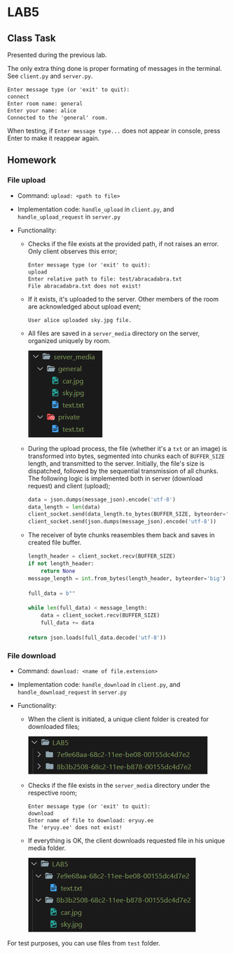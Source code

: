 # LAB5

## Class Task

Presented during the previous lab.

The only extra thing done is proper formating of messages in the terminal. See `client.py` and `server.py`.

```
Enter message type (or 'exit' to quit):
connect
Enter room name: general
Enter your name: alice
Connected to the 'general' room.
```

When testing, if `Enter message type...` does not appear in console, press Enter to make it reappear again.

## Homework

### File upload

- Command: `upload: <path to file>`
- Implementation code: `handle_upload` in `client.py`, and `handle_upload_request` in `server.py`
- Functionality:

  - Checks if the file exists at the provided path, if not raises an error. Only client observes this error;

        
        Enter message type (or 'exit' to quit):
        upload
        Enter relative path to file: test/abracadabra.txt
        File abracadabra.txt does not exist!
        

  - If it exists, it's uploaded to the server. Other members of the room are acknowledged about upload event;

        
        User alice uploaded sky.jpg file.
        

  - All files are saved in a `server_media` directory on the server, organized uniquely by room.

    ![Alt text](../assets/LAB5/image-1.png)

  - During the upload process, the file (whether it's a `txt` or an image) is transformed into bytes, segmented into chunks each of `BUFFER_SIZE` length, and transmitted to the server. Initially, the file's size is dispatched, followed by the sequential transmission of all chunks. The following logic is implemented both in server (download request) and client (upload);

      ```python
      data = json.dumps(message_json).encode('utf-8')
      data_length = len(data)
      client_socket.send(data_length.to_bytes(BUFFER_SIZE, byteorder='big'))
      client_socket.send(json.dumps(message_json).encode('utf-8'))
      ```

  - The receiver of byte chunks reasembles them back and saves in created file buffer.

      ```python
      length_header = client_socket.recv(BUFFER_SIZE)
      if not length_header:
          return None
      message_length = int.from_bytes(length_header, byteorder='big')

      full_data = b""

      while len(full_data) < message_length:
          data = client_socket.recv(BUFFER_SIZE)
          full_data += data

      return json.loads(full_data.decode('utf-8'))
      ```

### File download

- Command: `download: <name of file.extension>`
- Implementation code: `handle_download` in `client.py`, and `handle_download_request` in `server.py`
- Functionality:

  - When the client is initiated, a unique client folder is created for downloaded files;

    ![Alt text](../assets/LAB5/image-2.png)

  - Checks if the file exists in the `server_media` directory under the respective room;

        
        Enter message type (or 'exit' to quit):
        download
        Enter name of file to download: eryuy.ee
        The 'eryuy.ee' does not exist!
        

  - If everything is OK, the client downloads requested file in his unique media folder.

    ![Alt text](../assets/LAB5/image-3.png)

For test purposes, you can use files from `test` folder.

